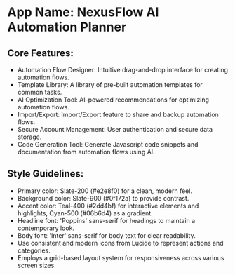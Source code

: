 # **App Name**: NexusFlow AI Automation Planner

## Core Features:

- Automation Flow Designer: Intuitive drag-and-drop interface for creating automation flows.
- Template Library: A library of pre-built automation templates for common tasks.
- AI Optimization Tool: AI-powered recommendations for optimizing automation flows.
- Import/Export: Import/Export feature to share and backup automation flows.
- Secure Account Management: User authentication and secure data storage.
- Code Generation Tool: Generate Javascript code snippets and documentation from automation flows using AI.

## Style Guidelines:

- Primary color: Slate-200 (#e2e8f0) for a clean, modern feel.
- Background color: Slate-900 (#0f172a) to provide contrast.
- Accent color: Teal-400 (#2dd4bf) for interactive elements and highlights, Cyan-500 (#06b6d4) as a gradient.
- Headline font: 'Poppins' sans-serif for headings to maintain a contemporary look.
- Body font: 'Inter' sans-serif for body text for clear readability. 
- Use consistent and modern icons from Lucide to represent actions and categories.
- Employs a grid-based layout system for responsiveness across various screen sizes.
